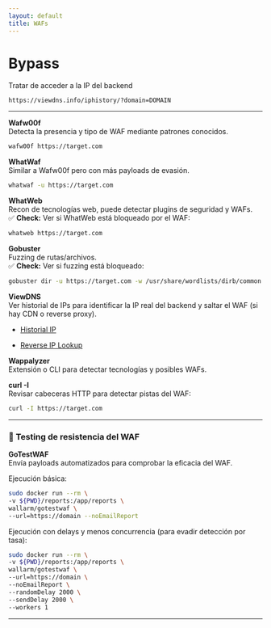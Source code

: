 ```yaml
---
layout: default
title: WAFs
---
```


# Bypass

Tratar de acceder a la IP del backend
```
https://viewdns.info/iphistory/?domain=DOMAIN
```

___
**Wafw00f**  
Detecta la presencia y tipo de WAF mediante patrones conocidos.

```bash
wafw00f https://target.com
```

**WhatWaf**  
Similar a Wafw00f pero con más payloads de evasión.

```bash
whatwaf -u https://target.com
```

**WhatWeb**  
Recon de tecnologías web, puede detectar plugins de seguridad y WAFs.  
✅ **Check:** Ver si WhatWeb está bloqueado por el WAF:

```bash
whatweb https://target.com
```

**Gobuster**  
Fuzzing de rutas/archivos.  
✅ **Check:** Ver si fuzzing está bloqueado:

```bash
gobuster dir -u https://target.com -w /usr/share/wordlists/dirb/common.txt
```

**ViewDNS**  
Ver historial de IPs para identificar la IP real del backend y saltar el WAF (si hay CDN o reverse proxy).

- [Historial IP](https://viewdns.info/iphistory/)
    
- [Reverse IP Lookup](https://viewdns.info/reverseip/)
    

**Wappalyzer**  
Extensión o CLI para detectar tecnologías y posibles WAFs.

**curl -I**  
Revisar cabeceras HTTP para detectar pistas del WAF:

```bash
curl -I https://target.com
```

---

### 🧪 Testing de resistencia del WAF

**GoTestWAF**  
Envía payloads automatizados para comprobar la eficacia del WAF.

Ejecución básica:

```bash
sudo docker run --rm \
-v ${PWD}/reports:/app/reports \
wallarm/gotestwaf \
--url=https://domain --noEmailReport
```

Ejecución con delays y menos concurrencia (para evadir detección por tasa):

```bash
sudo docker run --rm \
-v ${PWD}/reports:/app/reports \
wallarm/gotestwaf \
--url=https://domain \
--noEmailReport \
--randomDelay 2000 \
--sendDelay 2000 \
--workers 1
```

---
